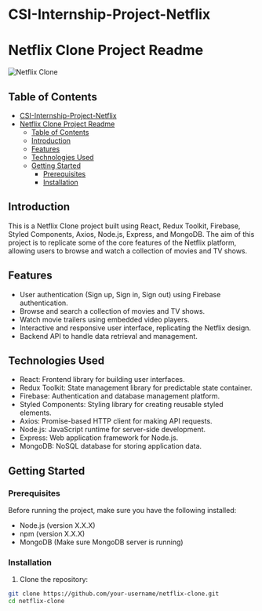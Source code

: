 # CSI-Internship-Project-Netflix
# Netflix Clone Project Readme

![Netflix Clone](link_to_project_screenshot_or_logo.png)

## Table of Contents

- [CSI-Internship-Project-Netflix](#csi-internship-project-netflix)
- [Netflix Clone Project Readme](#netflix-clone-project-readme)
  - [Table of Contents](#table-of-contents)
  - [Introduction](#introduction)
  - [Features](#features)
  - [Technologies Used](#technologies-used)
  - [Getting Started](#getting-started)
    - [Prerequisites](#prerequisites)
    - [Installation](#installation)

## Introduction

This is a Netflix Clone project built using React, Redux Toolkit, Firebase, Styled Components, Axios, Node.js, Express, and MongoDB. The aim of this project is to replicate some of the core features of the Netflix platform, allowing users to browse and watch a collection of movies and TV shows.

## Features

- User authentication (Sign up, Sign in, Sign out) using Firebase authentication.
- Browse and search a collection of movies and TV shows.
- Watch movie trailers using embedded video players.
- Interactive and responsive user interface, replicating the Netflix design.
- Backend API to handle data retrieval and management.

## Technologies Used

- React: Frontend library for building user interfaces.
- Redux Toolkit: State management library for predictable state container.
- Firebase: Authentication and database management platform.
- Styled Components: Styling library for creating reusable styled elements.
- Axios: Promise-based HTTP client for making API requests.
- Node.js: JavaScript runtime for server-side development.
- Express: Web application framework for Node.js.
- MongoDB: NoSQL database for storing application data.

## Getting Started

### Prerequisites

Before running the project, make sure you have the following installed:

- Node.js (version X.X.X)
- npm (version X.X.X)
- MongoDB (Make sure MongoDB server is running)

### Installation

1. Clone the repository:

```bash
git clone https://github.com/your-username/netflix-clone.git
cd netflix-clone
